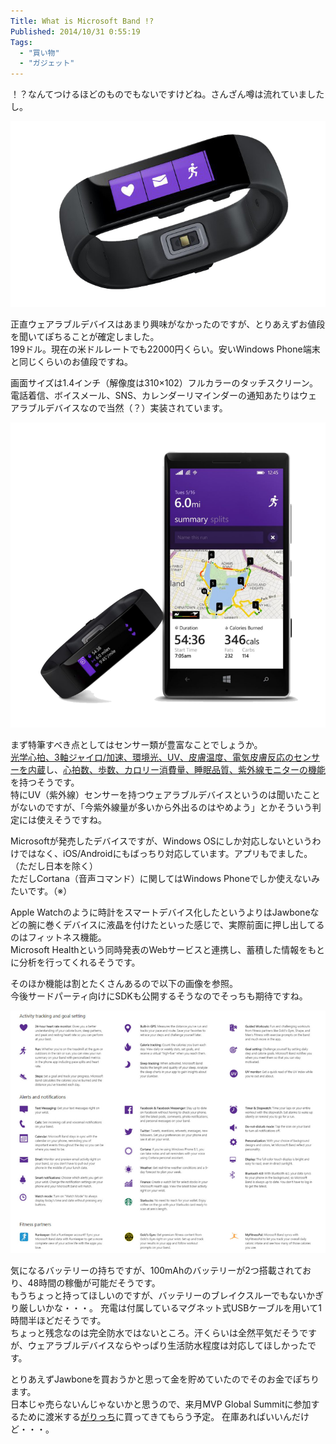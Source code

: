 ```yaml
---
Title: What is Microsoft Band !?
Published: 2014/10/31 0:55:19
Tags:
  - "買い物"
  - "ガジェット"
---
```

！？なんてつけるほどのものでもないですけどね。さんざん噂は流れていましたし。  

![](20141031001551.png) 

正直ウェアラブルデバイスはあまり興味がなかったのですが、とりあえずお値段を聞いてぽちることが確定しました。  
199ドル。現在の米ドルレートでも22000円くらい。安いWindows Phone端末と同じくらいのお値段ですね。

画面サイズは1.4インチ（解像度は310×102）フルカラーのタッチスクリーン。  
電話着信、ボイスメール、SNS、カレンダーリマインダーの通知あたりはウェアラブルデバイスなので当然（？）実装されています。

![](20141031000607.png) 

まず特筆すべき点としてはセンサー類が豊富なことでしょうか。  
[光学心拍、3軸ジャイロ/加速、環境光、UV、皮膚温度、電気皮膚反応のセンサーを内蔵](http://japanese.engadget.com/2014/10/30/microsoft-band-microsoft-health-windows/)し、[心拍数、歩数、カロリー消費量、睡眠品質、紫外線モニターの機能](http://www.itmedia.co.jp/enterprise/articles/1410/30/news110.html)を持つそうです。  
特にUV（紫外線）センサーを持つウェアラブルデバイスというのは聞いたことがないのですが、「今紫外線量が多いから外出るのはやめよう」とかそういう判定には使えそうですね。

Microsoftが発売したデバイスですが、Windows OSにしか対応しないというわけではなく、iOS/Androidにもばっちり対応しています。アプリもでました。（ただし日本を除く）  
ただしCortana（音声コマンド）に関してはWindows Phoneでしか使えないみたいです。（※）

Apple Watchのように時計をスマートデバイス化したというよりはJawboneなどの腕に巻くデバイスに液晶を付けたといった感じで、実際前面に押し出してるのはフィットネス機能。  
Microsoft Healthという同時発表のWebサービスと連携し、蓄積した情報をもとに分析を行ってくれるそうです。

そのほか機能は割とたくさんあるので以下の画像を参照。  
今後サードパーティ向けにSDKも公開するそうなのでそっちも期待ですね。

![](20141031003042.jpg) 

気になるバッテリーの持ちですが、100mAhのバッテリーが2つ搭載されており、48時間の稼働が可能だそうです。  
もうちょっと持ってほしいのですが、バッテリーのブレイクスルーでもないかぎり厳しいかな・・・。
充電は付属しているマグネット式USBケーブルを用いて1時間半ほどだそうです。  
ちょっと残念なのは完全防水ではないところ。汗くらいは全然平気だそうですが、ウェアラブルデバイスならやっぱり生活防水程度は対応してほしかったです。

とりあえずJawboneを買おうかと思って金を貯めていたのでそのお金でぽちります。  
日本じゃ売らないんじゃないかと思うので、来月MVP Global Summitに参加するために渡米する[がりっち](https://twitter.com/garicchi)に買ってきてもらう予定。
在庫あればいいんだけど・・・。
